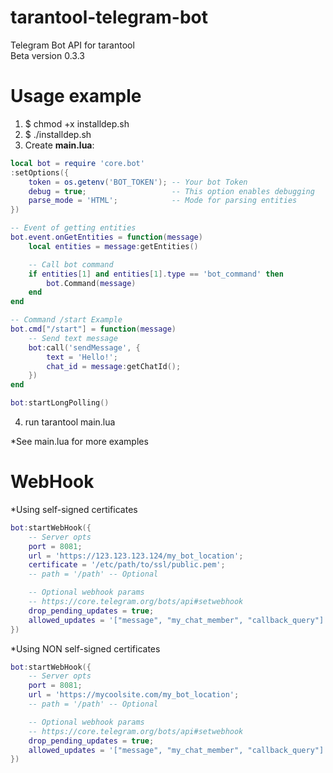 # tarantool-telegram-bot
Telegram Bot API for tarantool <br>
Beta version 0.3.3

# Usage example
1. $ chmod +x installdep.sh <br>
2. $ ./installdep.sh <br>
3. Create <b>main.lua</b>:<br>

```lua
local bot = require 'core.bot'
:setOptions({
    token = os.getenv('BOT_TOKEN'); -- Your bot Token
    debug = true;                   -- This option enables debugging
    parse_mode = 'HTML';            -- Mode for parsing entities
})

-- Event of getting entities
bot.event.onGetEntities = function(message)
    local entities = message:getEntities()

    -- Call bot command
    if entities[1] and entities[1].type == 'bot_command' then
        bot.Command(message)
    end
end

-- Command /start Example
bot.cmd["/start"] = function(message)
    -- Send text message
    bot:call('sendMessage', {
        text = 'Hello!';
        chat_id = message:getChatId();
    })
end

bot:startLongPolling()
```
4. run tarantool main.lua<br>

*See main.lua for more examples

# WebHook
*Using self-signed certificates
```lua
bot:startWebHook({
    -- Server opts
    port = 8081;
    url = 'https://123.123.123.124/my_bot_location';
    certificate = '/etc/path/to/ssl/public.pem';
    -- path = '/path' -- Optional

    -- Optional webhook params
    -- https://core.telegram.org/bots/api#setwebhook
    drop_pending_updates = true;
    allowed_updates = '["message", "my_chat_member", "callback_query"]'
})
```

*Using NON self-signed certificates
```lua
bot:startWebHook({
    -- Server opts
    port = 8081;
    url = 'https://mycoolsite.com/my_bot_location';
    -- path = '/path' -- Optional

    -- Optional webhook params
    -- https://core.telegram.org/bots/api#setwebhook
    drop_pending_updates = true;
    allowed_updates = '["message", "my_chat_member", "callback_query"]'
})
```
